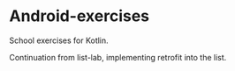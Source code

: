 # Android-exercises

School exercises for Kotlin.

Continuation from list-lab, implementing retrofit into the list.